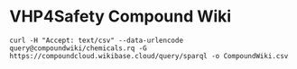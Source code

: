 # VHP4Safety Compound Wiki

```
curl -H "Accept: text/csv" --data-urlencode query@compoundwiki/chemicals.rq -G https://compoundcloud.wikibase.cloud/query/sparql -o CompoundWiki.csv
```

